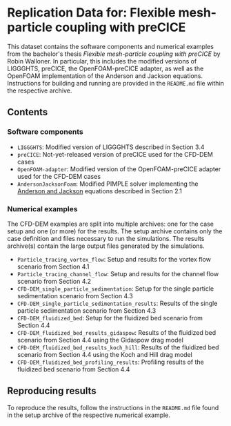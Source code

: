 # Replication Data for: Flexible mesh-particle coupling with preCICE
This dataset contains the software components and numerical examples from the bachelor's thesis *Flexible mesh-particle coupling with preCICE* by Robin Walloner.
In particular, this includes the modified versions of LIGGGHTS, preCICE, the OpenFOAM-preCICE adapter, as well as the OpenFOAM implementation of the Anderson and Jackson equations.
Instructions for building and running are provided in the `README.md` file within the respective archive.

## Contents

### Software components
- `LIGGGHTS`: Modified version of LIGGGHTS described in Section 3.4
- `preCICE`: Not-yet-released version of preCICE used for the CFD-DEM cases
- `OpenFOAM-adapter`: Modified version of the OpenFOAM-preCICE adapter used for the CFD-DEM cases
- `AndersonJacksonFoam`: Modified PIMPLE solver implementing the [Anderson and Jackson](https://doi.org/10.1021/i160024a007) equations described in Section 2.1

### Numerical examples
The CFD-DEM examples are split into multiple archives: one for the case setup and one (or more) for the results.
The setup archive contains only the case definition and files necessary to run the simulations.
The results archive(s) contain the large output files generated by the simulations.

- `Particle_tracing_vortex_flow`: Setup and results for the vortex flow scenario from Section 4.1
- `Particle_tracing_channel_flow`: Setup and results for the channel flow scenario from Section 4.2
- `CFD-DEM_single_particle_sedimentation`: Setup for the single particle sedimentation scenario from Section 4.3
- `CFD-DEM_single_particle_sedimentation_results`: Results of the single particle sedimentation scenario from Section 4.3
- `CFD-DEM_fluidized_bed`: Setup for the fluidized bed scenario from Section 4.4
- `CFD-DEM_fluidized_bed_results_gidaspow`: Results of the fluidized bed scenario from Section 4.4 using the Gidaspow drag model
- `CFD-DEM_fluidized_bed_results_koch_hill`: Results of the fluidized bed scenario from Section 4.4 using the Koch and Hill drag model
- `CFD-DEM_fluidized_bed_profiling_results`: Profiling results of the fluidized bed scenario from Section 4.4

## Reproducing results
To reproduce the results, follow the instructions in the `README.md` file found in the setup archive of the respective numerical example.
